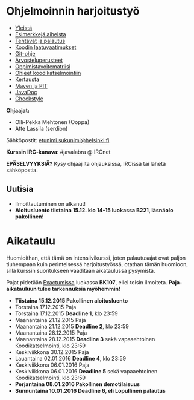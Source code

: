 # Ohjelmoinnin harjoitustyö
* [Yleistä](ohjeet/Yleistä.md)
* [Esimerkkejä aiheista](ohjeet/Esimerkkejä-aiheista.md)
* [Tehtävät ja palautus](ohjeet/Tehtävät-ja-palautus.md)
* [Koodin laatuvaatimukset](ohjeet/Koodin-laatuvaatimukset.md)
* [Git-ohje](ohjeet/Git-ohje.md)
* [Arvosteluperusteet](ohjeet/Arvosteluperusteet.md)
* [Oppimistavoitematriisi](http://www.cs.helsinki.fi/courses/58160/matriisi)
* [Ohjeet koodikatselmointiin](ohjeet/Koodikatselmointi.md)
* [Kertausta](ohjeet/Kertausta.md)
* [Maven ja PIT](ohjeet/Maven-ja-PIT.md)
* [JavaDoc](ohjeet/JavaDoc.md)
* [Checkstyle](ohjeet/Checkstyle.md)

**Ohjaajat:**
* Olli-Pekka Mehtonen (Ooppa)
* Atte Lassila (serdion)


Sähköpostit: etunimi.sukunimi@helsinki.fi

**Kurssin IRC-kanava**:
\#javalabra @ IRCnet

**EPÄSELVYYKSIÄ?** Kysy ohjaajilta ohjauksissa, IRCissä tai lähetä sähköpostia.

## Uutisia

* Ilmoittautuminen on alkanut!
* **Aloitusluento tiistaina 15.12. klo 14-15 luokassa B221, läsnäolo pakollinen!**


# Aikataulu

Huomioithan, että tämä on intensiivikurssi, joten palautusajat ovat paljon tiuhempaan kuin perinteisessä harjoitustyössä, otathan tämän huomioon, sillä kurssin suoritukseen vaaditaan aikataulussa pysymistä.

Pajat pidetään [Exactumissa](http://www.helsinki.fi/teknos/opetustilat/kumpula/gh2b/default.htm) luokassa **BK107**, ellei toisin ilmoiteta. **Paja-aikatauluun tulee tarkennuksia myöhemmin!**

* **Tiistaina 15.12.2015 Pakollinen aloitusluento**
* Torstaina 17.12.2015 Paja
* Torstaina 17.12.2015 **Deadline 1**, klo 23:59
* Maanantaina 21.12.2015 Paja
* Maanantaina 21.12.2015 **Deadline 2**, klo 23:59
* Maanantaina 28.12.2015 Paja
* Maanantaina 28.12.2015 **Deadline 3** sekä vapaaehtoinen Koodikatselmointi, klo 23:59
* Keskiviikkona 30.12.2015 Paja
* Lauantaina 02.01.2016 **Deadline 4**, klo 23:59
* Keskiviikkona 06.01.2016 Paja
* Keskiviikkona 06.01.2016 **Deadline 5** sekä vapaaehtoinen Koodikatselmointi, klo 23:59
* **Perjantaina 08.01.2016 Pakollinen demotilaisuus**
* **Sunnuntaina 10.01.2016 Deadline 6, eli Lopullinen palautus**
